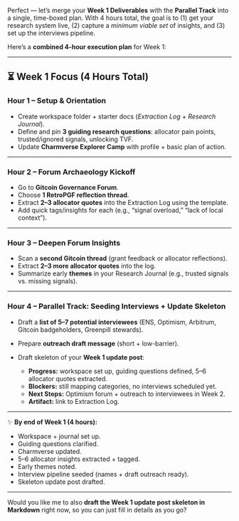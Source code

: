 Perfect — let’s merge your **Week 1 Deliverables** with the **Parallel Track** into a single, time-boxed plan. With 4 hours total, the goal is to (1) get your research system live, (2) capture a *minimum viable set* of insights, and (3) set up the interviews pipeline.

Here’s a **combined 4-hour execution plan** for Week 1:

---

## ⏳ Week 1 Focus (4 Hours Total)

### **Hour 1 – Setup & Orientation**

* Create workspace folder + starter docs (*Extraction Log* + *Research Journal*).
* Define and pin **3 guiding research questions**: allocator pain points, trusted/ignored signals, unlocking TVF.
* Update **Charmverse Explorer Camp** with profile + basic plan of action.

---

### **Hour 2 – Forum Archaeology Kickoff**

* Go to **Gitcoin Governance Forum**.
* Choose **1 RetroPGF reflection thread**.
* Extract **2–3 allocator quotes** into the Extraction Log using the template.
* Add quick tags/insights for each (e.g., “signal overload,” “lack of local context”).

---

### **Hour 3 – Deepen Forum Insights**

* Scan a **second Gitcoin thread** (grant feedback or allocator reflections).
* Extract **2–3 more allocator quotes** into the log.
* Summarize early **themes** in your Research Journal (e.g., trusted signals vs. missing signals).

---

### **Hour 4 – Parallel Track: Seeding Interviews + Update Skeleton**

* Draft a **list of 5–7 potential interviewees** (ENS, Optimism, Arbitrum, Gitcoin badgeholders, Greenpill stewards).
* Prepare **outreach draft message** (short + low-barrier).
* Draft skeleton of your **Week 1 update post**:

  * **Progress:** workspace set up, guiding questions defined, 5–6 allocator quotes extracted.
  * **Blockers:** still mapping categories, no interviews scheduled yet.
  * **Next Steps:** Optimism forum + outreach to interviewees in Week 2.
  * **Artifact:** link to Extraction Log.

---

✨ **By end of Week 1 (4 hours):**

* Workspace + journal set up.
* Guiding questions clarified.
* Charmverse updated.
* 5–6 allocator insights extracted + tagged.
* Early themes noted.
* Interview pipeline seeded (names + draft outreach ready).
* Skeleton update post drafted.

---

Would you like me to also **draft the Week 1 update post skeleton in Markdown** right now, so you can just fill in details as you go?
